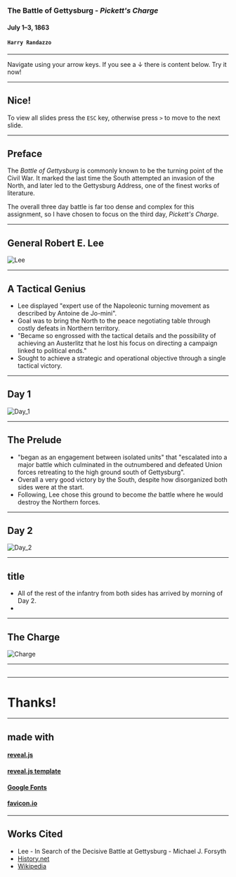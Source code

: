 ### The Battle of Gettysburg - _Pickett's Charge_

#### July 1–3, 1863

#### `Harry Randazzo`

-----

Navigate using your arrow keys. If you see a &darr; there is content below. Try it now!

---

## Nice!

To view all slides press the `ESC` key, otherwise press `>` to move to the next slide.

-----

## Preface

The _Battle of Gettysburg_ is commonly known to be the turning point of the Civil War.  It marked the last time the South
attempted an invasion of the North, and later led to the Gettysburg Address, one of the finest works of literature.

The overall three day battle is far too dense and complex for this assignment, so I have chosen to focus on the third day,
_Pickett's Charge_.

-----

## General Robert E. Lee

![Lee](https://upload.wikimedia.org/wikipedia/commons/thumb/8/89/Robert_Edward_Lee.jpg/1200px-Robert_Edward_Lee.jpg)

---

## A Tactical Genius

- Lee displayed "expert use of the Napoleonic turning movement as described by Antoine de Jo-mini".
- Goal was to bring the North to the peace negotiating table through costly defeats in Northern territory.
- "Became so engrossed with the tactical details and the possibility of achieving an Austerlitz 
that he lost his focus on directing a campaign linked to political ends."
- Sought to achieve a strategic and operational objective through a single tactical victory.

-----

## Day 1

![Day_1](https://upload.wikimedia.org/wikipedia/commons/thumb/e/ea/Gettysburg_Battle_Map_Day1.png/706px-Gettysburg_Battle_Map_Day1.png)

---

## The Prelude

- "began as an engagement between isolated units" that "escalated into a major battle which culminated in the outnumbered and defeated Union forces retreating to the high ground south of Gettysburg".
- Overall a very good victory by the South, despite how disorganized both sides were at the start.
- Following, Lee chose this ground to become _the_ battle where he would destroy the Northern forces.

-----

## Day 2

![Day_2](https://upload.wikimedia.org/wikipedia/commons/thumb/f/f4/Gettysburg_Battle_Map_Day2.png/706px-Gettysburg_Battle_Map_Day2.png)

---

## title

- All of the rest of the infantry from both sides has arrived by morning of Day 2.
- 

-----

## The Charge

![Charge](https://upload.wikimedia.org/wikipedia/commons/thumb/5/56/Pickett%27s-Charge.png/350px-Pickett%27s-Charge.png)


---

## 

------

# Thanks!

-----

## made with

#### [reveal.js](https://github.com/hakimel/reveal.js)

#### [reveal.js template](https://github.com/pacharanero/create-new-revealjs-template)

#### [Google Fonts](https://fonts.google.com/)

#### [favicon.io](https://favicon.io/)

-----

## Works Cited

- Lee - In Search of the Decisive Battle at Gettysburg - Michael J. Forsyth
- [History.net](https://www.historynet.com/picketts-charge-gettysburg)
- [Wikipedia](https://en.wikipedia.org/wiki/Battle_of_Gettysburg)
